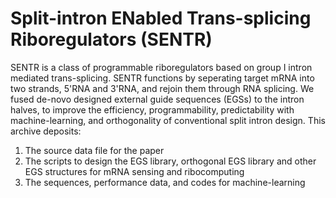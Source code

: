 # Split-intron ENabled Trans-splicing Riboregulators (SENTR)
SENTR is a class of programmable riboregulators based on group I intron mediated trans-splicing. SENTR functions by seperating target mRNA into two strands, 5'RNA and 3'RNA, and rejoin them through RNA splicing. We fused de-novo designed external guide sequences (EGSs) to the intron halves, to improve the efficiency, programmability, predictability with machine-learning, and orthogonality of conventional split intron design. 
This archive deposits:
1) The source data file for the paper
2) The scripts to design the EGS library, orthogonal EGS library and other EGS structures for mRNA sensing and ribocomputing
3) The sequences, performance data, and codes for machine-learning
